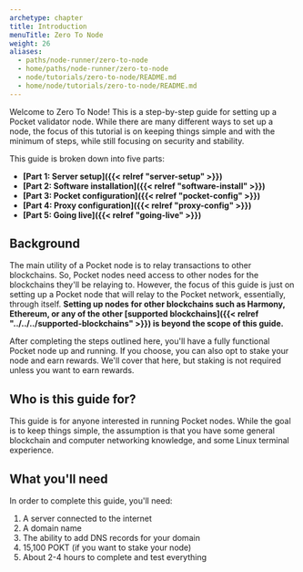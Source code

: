 ```yaml
---
archetype: chapter
title: Introduction
menuTitle: Zero To Node
weight: 26
aliases:
  - paths/node-runner/zero-to-node
  - home/paths/node-runner/zero-to-node
  - node/tutorials/zero-to-node/README.md
  - home/node/tutorials/zero-to-node/README.md
---
```



Welcome to Zero To Node! This is a step-by-step guide for setting up a Pocket validator node. While there are many different ways to set up a node, the focus of this tutorial is on keeping things simple and with the minimum of steps, while still focusing on security and stability.

This guide is broken down into five parts:

* **[Part 1: Server setup]({{< relref "server-setup" >}})**
* **[Part 2: Software installation]({{< relref "software-install" >}})**
* **[Part 3: Pocket configuration]({{< relref "pocket-config" >}})**
* **[Part 4: Proxy configuration]({{< relref "proxy-config" >}})**
* **[Part 5: Going live]({{< relref "going-live" >}})**

## Background

The main utility of a Pocket node is to relay transactions to other blockchains. So, Pocket nodes need access to other nodes for the blockchains they'll be relaying to. However, the focus of this guide is just on setting up a Pocket node that will relay to the Pocket network, essentially, through itself. **Setting up nodes for other blockchains such as Harmony, Ethereum, or any of the other [supported blockchains]({{< relref "../../../supported-blockchains" >}}) is beyond the scope of this guide.**

After completing the steps outlined here, you'll have a fully functional Pocket node up and running. If you choose, you can also opt to stake your node and earn rewards. We'll cover that here, but staking is not required unless you want to earn rewards.

## Who is this guide for?

This guide is for anyone interested in running Pocket nodes. While the goal is to keep things simple, the assumption is that you have some general blockchain and computer networking knowledge, and some Linux terminal experience.

## What you'll need

In order to complete this guide, you'll need:

1. A server connected to the internet
2. A domain name
3. The ability to add DNS records for your domain
4. 15,100 POKT (if you want to stake your node)
5. About 2-4 hours to complete and test everything
